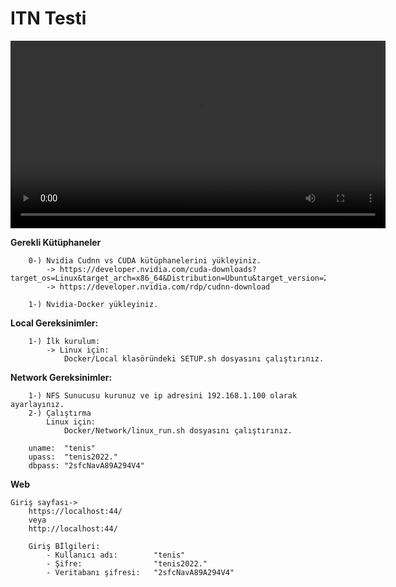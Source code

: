 # ITN Testi

<video width="600" controls>
  <source src="https://youtu.be/DPzvsolwAKo">
  Your browser does not support the video tag.
</video>



**Gerekli Kütüphaneler**
```
    0-) Nvidia Cudnn vs CUDA kütüphanelerini yükleyiniz.
        -> https://developer.nvidia.com/cuda-downloads?target_os=Linux&target_arch=x86_64&Distribution=Ubuntu&target_version=22.04
        -> https://developer.nvidia.com/rdp/cudnn-download
    
    1-) Nvidia-Docker yükleyiniz.
```


**Local Gereksinimler:**
```
    1-) İlk kurulum:
        -> Linux için:
            Docker/Local klasöründeki SETUP.sh dosyasını çalıştırınız.
```


**Network Gereksinimler:**
```
    1-) NFS Sunucusu kurunuz ve ip adresini 192.168.1.100 olarak ayarlayınız.
    2-) Çalıştırma
        Linux için: 
            Docker/Network/linux_run.sh dosyasını çalıştırınız.

    uname:  "tenis"
    upass:  "tenis2022."
    dbpass: "2sfcNavA89A294V4"
```

**Web**
```
Giriş sayfası->
    https://localhost:44/
    veya
    http://localhost:44/

    Giriş Bİlgileri:
        - Kullanıcı adı:        "tenis"
        - Şifre:                "tenis2022."
        - Veritabanı şifresi:   "2sfcNavA89A294V4"
```
